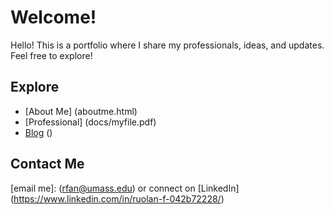 # Welcome!
Hello! This is a portfolio where I share my professionals, ideas, and updates.
Feel free to explore!

## Explore
- [About Me] (aboutme.html)
- [Professional] (docs/myfile.pdf)
- [Blog](blog.md) ()

## Contact Me
[email me]: (rfan@umass.edu) or connect on [LinkedIn] (https://www.linkedin.com/in/ruolan-f-042b72228/)
